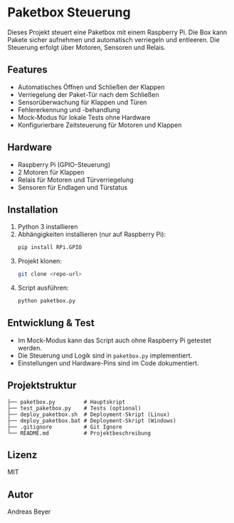 # Paketbox Steuerung

Dieses Projekt steuert eine Paketbox mit einem Raspberry Pi. Die Box kann Pakete sicher aufnehmen und automatisch verriegeln und entleeren. Die Steuerung erfolgt über Motoren, Sensoren und Relais.

## Features
- Automatisches Öffnen und Schließen der Klappen
- Verriegelung der Paket-Tür nach dem Schließen
- Sensorüberwachung für Klappen und Türen
- Fehlererkennung und -behandlung
- Mock-Modus für lokale Tests ohne Hardware
- Konfigurierbare Zeitsteuerung für Motoren und Klappen

## Hardware
- Raspberry Pi (GPIO-Steuerung)
- 2 Motoren für Klappen
- Relais für Motoren und Türverriegelung
- Sensoren für Endlagen und Türstatus

## Installation
1. Python 3 installieren
2. Abhängigkeiten installieren (nur auf Raspberry Pi):
   ```bash
   pip install RPi.GPIO
   ```
3. Projekt klonen:
   ```bash
   git clone <repo-url>
   ```
4. Script ausführen:
   ```bash
   python paketbox.py
   ```

## Entwicklung & Test
- Im Mock-Modus kann das Script auch ohne Raspberry Pi getestet werden.
- Die Steuerung und Logik sind in `paketbox.py` implementiert.
- Einstellungen und Hardware-Pins sind im Code dokumentiert.

## Projektstruktur
```
├── paketbox.py         # Hauptskript
├── test_paketbox.py    # Tests (optional)
├── deploy_paketbox.sh  # Deployment-Skript (Linux)
├── deploy_paketbox.bat # Deployment-Skript (Windows)
├── .gitignore          # Git Ignore
└── README.md           # Projektbeschreibung
```

## Lizenz
MIT

## Autor
Andreas Beyer
